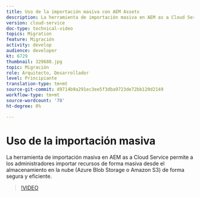 ```yaml
---
title: Uso de la importación masiva con AEM Assets
description: La herramienta de importación masiva en AEM as a Cloud Service permite a los administradores importar recursos de forma masiva desde el almacenamiento en la nube (Azure Blob Storage o Amazon S3) de forma segura y eficiente.
version: cloud-service
doc-type: technical-video
topics: Migration
feature: Migración
activity: develop
audience: developer
kt: 6729
thumbnail: 329680.jpg
topic: Migración
role: Arquitecto, Desarrollador
level: Principiante
translation-type: tm+mt
source-git-commit: d9714b9a291ec3ee5f3dba9723de72bb120d2149
workflow-type: tm+mt
source-wordcount: '78'
ht-degree: 0%

---
```



# Uso de la importación masiva

La herramienta de importación masiva en AEM as a Cloud Service permite a los administradores importar recursos de forma masiva desde el almacenamiento en la nube (Azure Blob Storage o Amazon S3) de forma segura y eficiente.

>[!VIDEO](https://video.tv.adobe.com/v/329680/?quality=12&learn=on)
